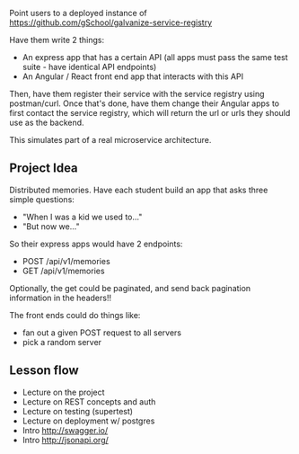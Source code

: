 Point users to a deployed instance of https://github.com/gSchool/galvanize-service-registry

Have them write 2 things:

- An express app that has a certain API (all apps must pass the same test suite - have identical API endpoints)
- An Angular / React front end app that interacts with this API

Then, have them register their service with the service registry using postman/curl.  Once that's done, have them change their Angular apps to first contact the service registry, which will return the url or urls they should use as the backend.

This simulates part of a real microservice architecture.

## Project Idea

Distributed memories.  Have each student build an app that asks three simple questions:

- "When I was a kid we used to..."
- "But now we..."

So their express apps would have 2 endpoints:

- POST /api/v1/memories
- GET /api/v1/memories

Optionally, the get could be paginated, and send back pagination information in the headers!!

The front ends could do things like:

- fan out a given POST request to all servers
- pick a random server

## Lesson flow

- Lecture on the project
- Lecture on REST concepts and auth
- Lecture on testing (supertest)
- Lecture on deployment w/ postgres
- Intro http://swagger.io/
- Intro http://jsonapi.org/


